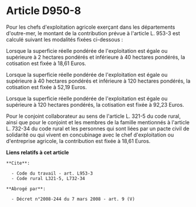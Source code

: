 # Article D950-8

Pour les chefs d'exploitation agricole exerçant dans les départements d'outre-mer, le montant de la contribution prévue à
l'article L. 953-3 est calculé suivant les modalités fixées ci-dessous :

Lorsque la superficie réelle pondérée de l'exploitation est égale ou supérieure à 2 hectares pondérés et inférieure à 40
hectares pondérés, la cotisation est fixée à 18,61 Euros.

Lorsque la superficie réelle pondérée de l'exploitation est égale ou supérieure à 40 hectares pondérés et inférieure à 120
hectares pondérés, la cotisation est fixée à 52,19 Euros.

Lorsque la superficie réelle pondérée de l'exploitation est égale ou supérieure à 120 hectares pondérés, la cotisation est
fixée à 92,23 Euros.

Pour le conjoint collaborateur au sens de l'article L. 321-5 du code rural, ainsi que pour le conjoint et les membres de la
famille mentionnés à l'article L. 732-34 du code rural et les personnes qui sont liées par un pacte civil de solidarité ou
qui vivent en concubinage avec le chef d'exploitation ou d'entreprise agricole, la contribution est fixée à 18,61 Euros.

**Liens relatifs à cet article**

	**Cite**:

	  - Code du travail - art. L953-3
	  - Code rural L321-5, L732-34

	**Abrogé par**:

	  - Décret n°2008-244 du 7 mars 2008 - art. 9 (V)
